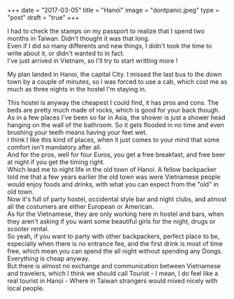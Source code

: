 +++
date = "2017-03-05"
title = "Hanoï"
image = "dontpanic.jpeg"
type = "post"
draft = "true"
+++

I had to check the stamps on my passport to realize that I spend two months in
Taiwan. Didn't thought it was that long.  
Even if I did so many differents and new things, I didn't took the time to
write about it, or didn't wanted to in fact.  
I've just arrived in Vietnam, so I'll try to start writting more !  

My plan landed in Hanoi, the capital City. I missed the last bus to the down
town by a couple of minutes, so I was forced to use a cab, which cost me as
much as three nights in the hostel I'm staying in.  

This hostel is anyway the cheapest I could find, it has pros and cons.
The beds are pretty much made of rocks, which is good for your back though.
As in a few places I've been so far in Asia, the shower is just a shower head
hanging on the wall of the bathroom. So it gets flooded in no time and even
brushing your teeth means having your feet wet.  
I think I like this kind of places, when it just comes to your mind that some comfort
isn't mandatory after all.  
And for the pros, well for four Euros, you get a free breakfast, and free beer
at night if you get the timing right.  
Which lead me to night life in the old town of Hanoi. A fellow backpacker told
me that a few years earlier the old town was were Vietnamese people would enjoy
foods and drinks, with what you can expect from the "old" in old town.  
Now it's full of party hostel, occidental style bar and night clubs, and almost
all the costumers are either European or American.  
As for the Vietnamese, they are only working here in hostel and bars, when they
aren't asking if you want some beautiful girls for the night, drugs or scooter
rental.  
So yeah, if you want to party with other backpackers, perfect place to be,
especially when there is no entrance fee, and the first drink is most of time
free, which mean you can spend the all night without spending any Dongs.
Everything is cheap anyway.  
But there is almost no exchange and communication between Vietnamese and travelers, which I think we
should call Tourist - I mean, I do feel like a real tourist in Hanoi - Where in
Taiwan strangers would mixed nicely with local people.  


